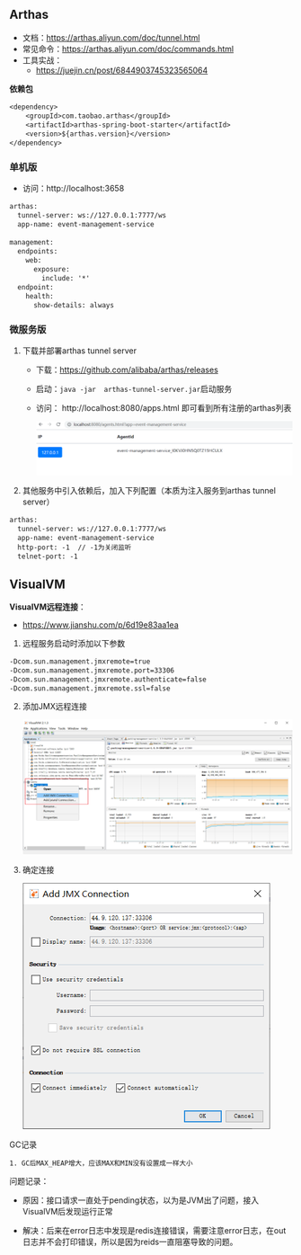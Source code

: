 

## Arthas

- 文档：https://arthas.aliyun.com/doc/tunnel.html
- 常见命令：https://arthas.aliyun.com/doc/commands.html
- 工具实战：
  - https://juejin.cn/post/6844903745323565064



**依赖包**

```
<dependency>
    <groupId>com.taobao.arthas</groupId>
    <artifactId>arthas-spring-boot-starter</artifactId>
    <version>${arthas.version}</version>
</dependency>
```



### 单机版

- 访问：http://localhost:3658

```
arthas:
  tunnel-server: ws://127.0.0.1:7777/ws
  app-name: event-management-service

management:
  endpoints:
    web:
      exposure:
        include: '*'
  endpoint:
    health:
      show-details: always
```



### 微服务版

1. 下载并部署arthas tunnel server

   - 下载：https://github.com/alibaba/arthas/releases

   - 启动：`java -jar  arthas-tunnel-server.jar`启动服务

   - 访问： http://localhost:8080/apps.html 即可看到所有注册的arthas列表

     ![image-20220727162134132](https://raw.githubusercontent.com/PI-KA-CHU/Image-OSS/main/images/image-20220727162134132.png)

2. 其他服务中引入依赖后，加入下列配置（本质为注入服务到arthas tunnel server）

```
arthas:
  tunnel-server: ws://127.0.0.1:7777/ws
  app-name: event-management-service
  http-port: -1  // -1为关闭监听
  telnet-port: -1
```







## VisualVM



**VisualVM远程连接**：

- https://www.jianshu.com/p/6d19e83aa1ea

1. 远程服务启动时添加以下参数

```
-Dcom.sun.management.jmxremote=true 
-Dcom.sun.management.jmxremote.port=33306 
-Dcom.sun.management.jmxremote.authenticate=false 
-Dcom.sun.management.jmxremote.ssl=false
```

2. 添加JMX远程连接

   ![image-20220712182846848](https://raw.githubusercontent.com/PI-KA-CHU/Image-OSS/main/images/image-20220712182846848.png)

3. 确定连接

   ![image-20220712182947533](https://raw.githubusercontent.com/PI-KA-CHU/Image-OSS/main/images/image-20220712182947533.png)





GC记录

```
1. GC后MAX_HEAP增大，应该MAX和MIN没有设置成一样大小
```



问题记录：

- 原因：接口请求一直处于pending状态，以为是JVM出了问题，接入VisualVM后发现运行正常

- 解决：后来在error日志中发现是redis连接错误，需要注意error日志，在out日志并不会打印错误，所以是因为reids一直阻塞导致的问题。